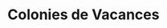 ---
title: "Colonies de Vacances"
url: /saint-jean-de-luz/colonies-de-vacances-rue-du-14-juillet/
shop: décoration intérieure
---